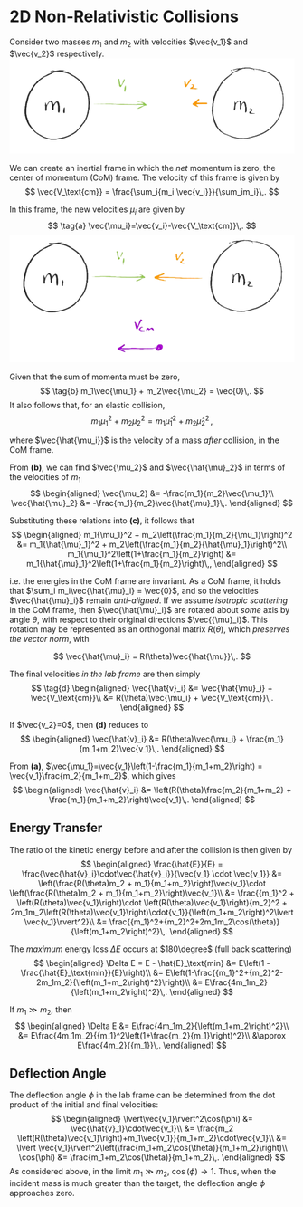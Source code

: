 2D Non-Relativistic Collisions
=============
Consider two masses $m_1$ and $m_2$ with velocities $\vec{v_1}$ and $\vec{v_2}$ respectively.
![Lab frame.](images/lab_frame.png)

We can create an inertial frame in which the _net_ momentum is zero, the center of momentum (CoM) frame. The velocity of this frame is given by 
$$
\vec{V_\text{cm}} = \frac{\sum_i{m_i \vec{v_i}}}{\sum_im_i}\,.
$$

In this frame, the new velocities $\mu_i$ are given by 
$$
\tag{a}
\vec{\mu_i}=\vec{v_i}-\vec{V_\text{cm}}\,.
$$
![CoM frame.](images/com_frame.png)

Given that the sum of momenta must be zero, 
$$
    \tag{b}
    m_1\vec{\mu_1} + m_2\vec{\mu_2} = \vec{0}\,.
$$
It also follows that, for an elastic collision,
$$
    \tag{c}
    m_1{\mu_1}^2 + m_2{\mu_2}^2 = m_1{\hat{\mu}_1}^2 + m_2{\hat{\mu}_2}^2\,,
$$

where $\vec{\hat{\mu_i}}$ is the velocity of a mass _after_ collision, in the CoM frame.

From **(b)**, we can find $\vec{\mu_2}$ and $\vec{\hat{\mu}_2}$ in terms of the velocities of $m_1$
$$
\begin{aligned}
\vec{\mu_2} &= -\frac{m_1}{m_2}\vec{\mu_1}\\
\vec{\hat{\mu}_2} &= -\frac{m_1}{m_2}\vec{\hat{\mu}_1}\,.
\end{aligned}
$$

Substituting these relations into **(c)**, it follows that
$$
\begin{aligned}
m_1{\mu_1}^2 + m_2\left(\frac{m_1}{m_2}{\mu_1}\right)^2 &= m_1{\hat{\mu}_1}^2 + m_2\left(\frac{m_1}{m_2}{\hat{\mu}_1}\right)^2\\
m_1{\mu_1}^2\left(1+\frac{m_1}{m_2}\right) &= m_1{\hat{\mu}_1}^2\left(1+\frac{m_1}{m_2}\right)\,,
\end{aligned}
$$

i.e. the energies in the CoM frame are invariant. As a CoM frame, it holds that $\sum_i m_i\vec{\hat{\mu}_i} = \vec{0}$, and so the velocities $\vec{\hat{\mu}_i}$ remain _anti-aligned_. If we assume _isotropic scattering_ in the CoM frame, then $\vec{\hat{\mu}_i}$ are rotated about _some_ axis by angle $\theta$, with respect to their original directions $\vec{{\mu}_i}$. This rotation may be represented as an orthogonal matrix $R(\theta)$, which _preserves the vector norm_, with
<!-- TODO: link to Orthogonal matrix properties -->
$$
\vec{\hat{\mu}_i} = R(\theta)\vec{\hat{\mu}}\,.
$$

The final velocities _in the lab frame_ are then simply
$$
\tag{d}
\begin{aligned}
\vec{\hat{v}_i} &= \vec{\hat{\mu}_i} + \vec{V_\text{cm}}\\
&= R(\theta)\vec{\mu_i} + \vec{V_\text{cm}}\,.
\end{aligned}
$$

If $\vec{v_2}=0$, then **(d)** reduces to 
$$
\begin{aligned}
\vec{\hat{v}_i} &= R(\theta)\vec{\mu_i} + \frac{m_1}{m_1+m_2}\vec{v_1}\,.
\end{aligned}
$$

From **(a)**, $\vec{\mu_1}=\vec{v_1}\left(1-\frac{m_1}{m_1+m_2}\right) = \vec{v_1}\frac{m_2}{m_1+m_2}$, which gives
$$
\begin{aligned}
\vec{\hat{v}_i} &= \left(R(\theta)\frac{m_2}{m_1+m_2} + \frac{m_1}{m_1+m_2}\right)\vec{v_1}\,.
\end{aligned}
$$

Energy Transfer
---------------
The ratio of the kinetic energy before and after the collision is then given by 
$$
\begin{aligned}
\frac{\hat{E}}{E} = \frac{\vec{\hat{v}_i}\cdot\vec{\hat{v}_i}}{\vec{v_1} \cdot \vec{v_1}} 
&= \left(\frac{R(\theta)m_2 + m_1}{m_1+m_2}\right)\vec{v_1}\cdot \left(\frac{R(\theta)m_2 + m_1}{m_1+m_2}\right)\vec{v_1}\\
&= \frac{{m_1}^2 + \left(R(\theta)\vec{v_1}\right)\cdot \left(R(\theta)\vec{v_1}\right){m_2}^2 + 2m_1m_2\left(R(\theta)\vec{v_1}\right)\cdot{v_1}}{\left(m_1+m_2\right)^2\lvert \vec{v_1}\rvert^2}\\
&= \frac{{m_1}^2+{m_2}^2+2m_1m_2\cos(\theta)}{\left(m_1+m_2\right)^2}\,.
\end{aligned}
$$

The _maximum_ energy loss $\Delta E$ occurs at $180\degree$ (full back scattering)
$$
\begin{aligned}
\Delta E = E - \hat{E}_\text{min} 
&= E\left(1 - \frac{\hat{E}_\text{min}}{E}\right)\\
&= E\left(1-\frac{{m_1}^2+{m_2}^2-2m_1m_2}{\left(m_1+m_2\right)^2}\right)\\
&= E\frac{4m_1m_2}{\left(m_1+m_2\right)^2}\,.
\end{aligned}
$$

If $m_1\gg m_2$, then
$$
\begin{aligned}
\Delta E 
&=  E\frac{4m_1m_2}{\left(m_1+m_2\right)^2}\\
&= E\frac{4m_1m_2}{{m_1}^2\left(1+\frac{m_2}{m_1}\right)^2}\\
&\approx E\frac{4m_2}{{m_1}}\,.
\end{aligned}
$$

Deflection Angle
----------------
The deflection angle $\phi$ in the lab frame can be determined from the dot product of the initial and final velocities:
$$
\begin{aligned}
\lvert\vec{v_1}\rvert^2\cos(\phi) &= \vec{\hat{v}_1}\cdot\vec{v_1}\\
&= \frac{m_2 \left(R(\theta)\vec{v_1}\right)+m_1\vec{v_1}}{m_1+m_2}\cdot\vec{v_1}\\
&= \lvert \vec{v_1}\rvert^2\left(\frac{m_1+m_2\cos(\theta)}{m_1+m_2}\right)\\
\cos(\phi) &= \frac{m_1+m_2\cos(\theta)}{m_1+m_2}\,.
\end{aligned}
$$
As considered above, in the limit $m_1\gg m_2$, $\cos(\phi)\rightarrow 1$. Thus, when the incident mass is much greater than the target, the deflection angle $\phi$ approaches zero.